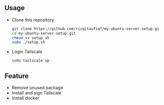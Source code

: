 ## Usage
* Clone this repository
    ```bash
    git clone https://github.com/rizqitaufiqf/my-ubuntu-server-setup.git
    cd my-ubuntu-server-setup.git
    chmod +x setup.sh
    sudo ./setup.sh 
    ```
* Login Tailscale
  ```bash
  sudo tailscale up
  ```

## Feature
* Remove unused package
* Install and sign Tailscale
* Install docker